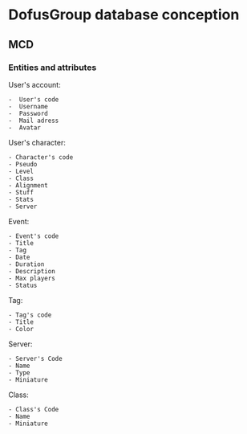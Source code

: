 # DofusGroup database conception

## MCD

### Entities and attributes

User's account:

    -  User's code
    -  Username
    -  Password
    -  Mail adress
    -  Avatar

User's character:

    - Character's code
    - Pseudo
    - Level
    - Class
    - Alignment
    - Stuff
    - Stats
    - Server

Event:

    - Event's code
    - Title
    - Tag
    - Date
    - Duration
    - Description
    - Max players
    - Status

Tag:

    - Tag's code
    - Title
    - Color

Server:

    - Server's Code
    - Name
    - Type
    - Miniature

Class:

    - Class's Code
    - Name
    - Miniature